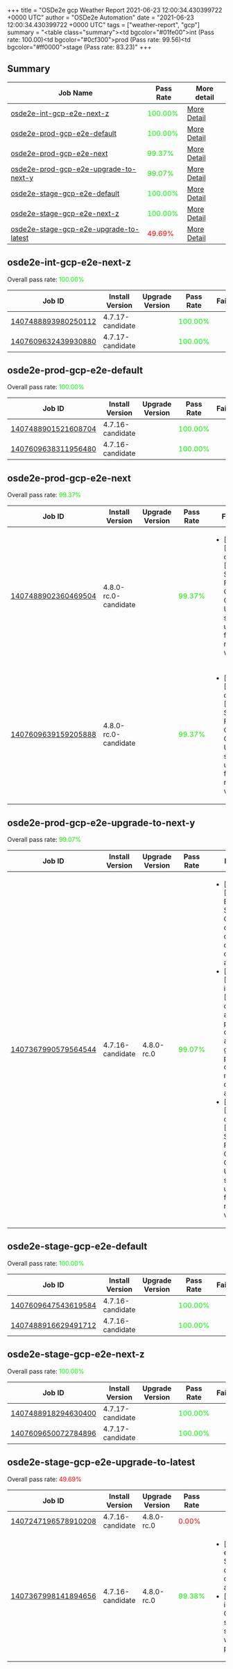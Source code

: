 +++
title = "OSDe2e gcp Weather Report 2021-06-23 12:00:34.430399722 +0000 UTC"
author = "OSDe2e Automation"
date = "2021-06-23 12:00:34.430399722 +0000 UTC"
tags = ["weather-report", "gcp"]
summary = "<table class=\"summary\"><tr><td bgcolor=\"#01fe00\"></td><td>int (Pass rate: 100.00)</td></tr><tr><td bgcolor=\"#0cf300\"></td><td>prod (Pass rate: 99.56)</td></tr><tr><td bgcolor=\"#ff0000\"></td><td>stage (Pass rate: 83.23)</td></tr></table>"
+++
## Summary

| Job Name | Pass Rate | More detail |
|----------|-----------|-------------|
|[osde2e-int-gcp-e2e-next-z](https://prow.ci.openshift.org/?job=osde2e-int-gcp-e2e-next-z)| <span style="color:#01fe00;">100.00%</span>|[More Detail](#osde2e-int-gcp-e2e-next-z)|
|[osde2e-prod-gcp-e2e-default](https://prow.ci.openshift.org/?job=osde2e-prod-gcp-e2e-default)| <span style="color:#01fe00;">100.00%</span>|[More Detail](#osde2e-prod-gcp-e2e-default)|
|[osde2e-prod-gcp-e2e-next](https://prow.ci.openshift.org/?job=osde2e-prod-gcp-e2e-next)| <span style="color:#11ee00;">99.37%</span>|[More Detail](#osde2e-prod-gcp-e2e-next)|
|[osde2e-prod-gcp-e2e-upgrade-to-next-y](https://prow.ci.openshift.org/?job=osde2e-prod-gcp-e2e-upgrade-to-next-y)| <span style="color:#18e700;">99.07%</span>|[More Detail](#osde2e-prod-gcp-e2e-upgrade-to-next-y)|
|[osde2e-stage-gcp-e2e-default](https://prow.ci.openshift.org/?job=osde2e-stage-gcp-e2e-default)| <span style="color:#01fe00;">100.00%</span>|[More Detail](#osde2e-stage-gcp-e2e-default)|
|[osde2e-stage-gcp-e2e-next-z](https://prow.ci.openshift.org/?job=osde2e-stage-gcp-e2e-next-z)| <span style="color:#01fe00;">100.00%</span>|[More Detail](#osde2e-stage-gcp-e2e-next-z)|
|[osde2e-stage-gcp-e2e-upgrade-to-latest](https://prow.ci.openshift.org/?job=osde2e-stage-gcp-e2e-upgrade-to-latest)| <span style="color:#ff0000;">49.69%</span>|[More Detail](#osde2e-stage-gcp-e2e-upgrade-to-latest)|



## osde2e-int-gcp-e2e-next-z

Overall pass rate: <span style="color:#01fe00;">100.00%</span>

| Job ID | Install Version | Upgrade Version | Pass Rate | Failures |
|--------|-----------------|-----------------|-----------|----------|
[1407488893980250112](https://prow.ci.openshift.org/view/gs/origin-ci-test/logs/osde2e-int-gcp-e2e-next-z/1407488893980250112) | 4.7.17-candidate |  | <span style="color:#01fe00;">100.00%</span>|
[1407609632439930880](https://prow.ci.openshift.org/view/gs/origin-ci-test/logs/osde2e-int-gcp-e2e-next-z/1407609632439930880) | 4.7.17-candidate |  | <span style="color:#01fe00;">100.00%</span>|



## osde2e-prod-gcp-e2e-default

Overall pass rate: <span style="color:#01fe00;">100.00%</span>

| Job ID | Install Version | Upgrade Version | Pass Rate | Failures |
|--------|-----------------|-----------------|-----------|----------|
[1407488901521608704](https://prow.ci.openshift.org/view/gs/origin-ci-test/logs/osde2e-prod-gcp-e2e-default/1407488901521608704) | 4.7.16-candidate |  | <span style="color:#01fe00;">100.00%</span>|
[1407609638311956480](https://prow.ci.openshift.org/view/gs/origin-ci-test/logs/osde2e-prod-gcp-e2e-default/1407609638311956480) | 4.7.16-candidate |  | <span style="color:#01fe00;">100.00%</span>|



## osde2e-prod-gcp-e2e-next

Overall pass rate: <span style="color:#11ee00;">99.37%</span>

| Job ID | Install Version | Upgrade Version | Pass Rate | Failures |
|--------|-----------------|-----------------|-----------|----------|
[1407488902360469504](https://prow.ci.openshift.org/view/gs/origin-ci-test/logs/osde2e-prod-gcp-e2e-next/1407488902360469504) | 4.8.0-rc.0-candidate |  | <span style="color:#11ee00;">99.37%</span>|<ul><li>[install] [Suite: operators] [OSD] Splunk Forwarder Operator Operator Upgrade should upgrade from the replaced version</li></ul>
[1407609639159205888](https://prow.ci.openshift.org/view/gs/origin-ci-test/logs/osde2e-prod-gcp-e2e-next/1407609639159205888) | 4.8.0-rc.0-candidate |  | <span style="color:#11ee00;">99.37%</span>|<ul><li>[install] [Suite: operators] [OSD] Splunk Forwarder Operator Operator Upgrade should upgrade from the replaced version</li></ul>



## osde2e-prod-gcp-e2e-upgrade-to-next-y

Overall pass rate: <span style="color:#18e700;">99.07%</span>

| Job ID | Install Version | Upgrade Version | Pass Rate | Failures |
|--------|-----------------|-----------------|-----------|----------|
[1407367990579564544](https://prow.ci.openshift.org/view/gs/origin-ci-test/logs/osde2e-prod-gcp-e2e-upgrade-to-next-y/1407367990579564544) | 4.7.16-candidate | 4.8.0-rc.0 | <span style="color:#18e700;">99.07%</span>|<ul><li>[upgrade] [Suite: e2e] Encrypted Storage in GCP clusters can be created by dedicated admins</li><li>[upgrade] [Suite: informing] [OSD] dedicated-admin permissions dedicated-admin group permissions cannot add members to cluster-admin</li><li>[upgrade] [Suite: operators] [OSD] Splunk Forwarder Operator Operator Upgrade should upgrade from the replaced version</li></ul>



## osde2e-stage-gcp-e2e-default

Overall pass rate: <span style="color:#01fe00;">100.00%</span>

| Job ID | Install Version | Upgrade Version | Pass Rate | Failures |
|--------|-----------------|-----------------|-----------|----------|
[1407609647543619584](https://prow.ci.openshift.org/view/gs/origin-ci-test/logs/osde2e-stage-gcp-e2e-default/1407609647543619584) | 4.7.16-candidate |  | <span style="color:#01fe00;">100.00%</span>|
[1407488916629491712](https://prow.ci.openshift.org/view/gs/origin-ci-test/logs/osde2e-stage-gcp-e2e-default/1407488916629491712) | 4.7.16-candidate |  | <span style="color:#01fe00;">100.00%</span>|



## osde2e-stage-gcp-e2e-next-z

Overall pass rate: <span style="color:#01fe00;">100.00%</span>

| Job ID | Install Version | Upgrade Version | Pass Rate | Failures |
|--------|-----------------|-----------------|-----------|----------|
[1407488918294630400](https://prow.ci.openshift.org/view/gs/origin-ci-test/logs/osde2e-stage-gcp-e2e-next-z/1407488918294630400) | 4.7.17-candidate |  | <span style="color:#01fe00;">100.00%</span>|
[1407609650072784896](https://prow.ci.openshift.org/view/gs/origin-ci-test/logs/osde2e-stage-gcp-e2e-next-z/1407609650072784896) | 4.7.17-candidate |  | <span style="color:#01fe00;">100.00%</span>|



## osde2e-stage-gcp-e2e-upgrade-to-latest

Overall pass rate: <span style="color:#ff0000;">49.69%</span>

| Job ID | Install Version | Upgrade Version | Pass Rate | Failures |
|--------|-----------------|-----------------|-----------|----------|
[1407247196578910208](https://prow.ci.openshift.org/view/gs/origin-ci-test/logs/osde2e-stage-gcp-e2e-upgrade-to-latest/1407247196578910208) | 4.7.16-candidate | 4.8.0-rc.0 | <span style="color:#ff0000;">0.00%</span>|
[1407367998141894656](https://prow.ci.openshift.org/view/gs/origin-ci-test/logs/osde2e-stage-gcp-e2e-upgrade-to-latest/1407367998141894656) | 4.7.16-candidate | 4.8.0-rc.0 | <span style="color:#10ef00;">99.38%</span>|<ul><li>[upgrade] [Suite: e2e] Encrypted Storage in GCP clusters can be created by dedicated admins</li><li>[upgrade] [Suite: informing] CloudIngressOperator secondary router should be created when added to publishingstrategy </li></ul>




